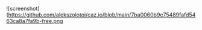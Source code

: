 ![screenshot](https://github.com/alekszolotoi/caz.io/blob/main/7ba0060b9e75489fafd5463ca8a7fa9b-free.png

